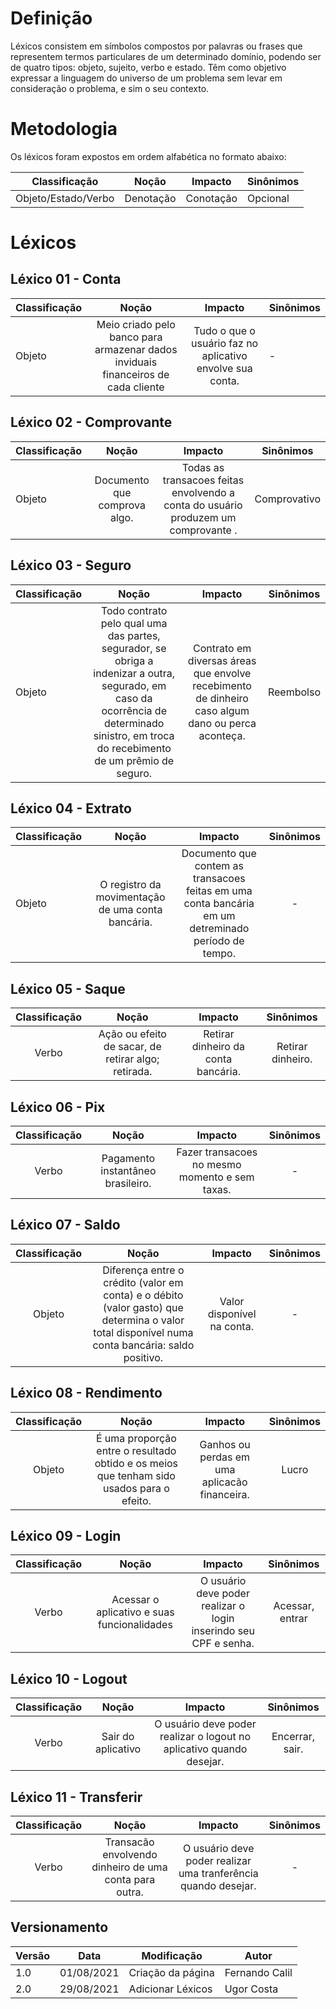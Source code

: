 # Definição
Léxicos consistem em símbolos compostos por palavras ou frases que representem termos particulares de um determinado domínio, podendo ser de quatro tipos: objeto, sujeito, verbo e estado. Têm como objetivo expressar a linguagem do universo de um problema sem levar em consideração o problema, e sim o seu contexto.

# Metodologia 

Os léxicos foram expostos em ordem alfabética no formato abaixo:

| Classificação | Noção | Impacto | Sinônimos |
|--|--|--|--|
| Objeto/Estado/Verbo	 | Denotação | Conotação | Opcional |

# Léxicos 
## Léxico 01 - Conta

| <center>Classificação</center> | <center>Noção</center> | <center>Impacto</center> | <center>Sinônimos</center> |
|--|--|--|--|
| Objeto	 |<center> Meio criado pelo banco para armazenar dados inviduais financeiros de cada cliente </center> | <center>Tudo o que o usuário faz no aplicativo envolve sua conta. </center>| - |

## Léxico 02 - Comprovante

| <center>Classificação</center> | <center>Noção</center> | <center>Impacto</center> | <center>Sinônimos</center> |
|--|--|--|--|
| Objeto	 |<center> Documento que comprova algo. </center> | <center>Todas as transacoes feitas envolvendo a conta do usuário produzem um comprovante . </center>| Comprovativo|

## Léxico 03 - Seguro

| <center>Classificação</center> | <center>Noção</center> | <center>Impacto</center> | <center>Sinônimos</center> |
|--|--|--|--|
| Objeto	 |<center>  Todo contrato pelo qual uma das partes, segurador, se obriga a indenizar a outra, segurado, em caso da ocorrência de determinado sinistro, em troca do recebimento de um prêmio de seguro. </center> | <center> Contrato em diversas áreas que envolve recebimento de dinheiro caso algum dano ou perca aconteça. </center>| Reembolso |


## Léxico 04 - Extrato

| <center>Classificação</center> | <center>Noção</center> | <center>Impacto</center> | <center>Sinônimos</center> |
|--|--|--|--|
| Objeto	 |<center>  O registro da movimentação de uma conta bancária. </center> | <center> Documento que contem as transacoes feitas em uma conta bancária em um detreminado período de tempo. </center>| <center>- </center> |


## Léxico 05 - Saque

| <center>Classificação</center> | <center>Noção</center> | <center>Impacto</center> | <center>Sinônimos</center> |
|--|--|--|--|
|<center> Verbo </center> 	 |<center>  Ação ou efeito de sacar, de retirar algo; retirada. </center> | <center> Retirar dinheiro da conta bancária. </center>| <center> Retirar dinheiro. </center> |


## Léxico 06 - Pix

| <center>Classificação</center> | <center>Noção</center> | <center>Impacto</center> | <center>Sinônimos</center> |
|--|--|--|--|
|<center> Verbo </center> 	 |<center>   Pagamento instantâneo brasileiro. </center> | <center> Fazer transacoes no mesmo momento e sem taxas. </center>| <center> - </center> |

## Léxico 07 - Saldo

| <center>Classificação</center> | <center>Noção</center> | <center>Impacto</center> | <center>Sinônimos</center> |
|--|--|--|--|
|<center> Objeto </center> 	 |<center>   Diferença entre o crédito (valor em conta) e o débito (valor gasto) que determina o valor total disponível numa conta bancária: saldo positivo. </center> | <center> Valor disponível na conta. </center>| <center> - </center> |

## Léxico 08 - Rendimento

| <center>Classificação</center> | <center>Noção</center> | <center>Impacto</center> | <center>Sinônimos</center> |
|--|--|--|--|
|<center> Objeto </center> 	 |<center>   É uma proporção entre o resultado obtido e os meios que tenham sido usados para o efeito. </center> | <center> Ganhos ou perdas em uma aplicacão financeira. </center>| <center> Lucro </center> |

## Léxico 09 - Login

| <center>Classificação</center> | <center>Noção</center> | <center>Impacto</center> | <center>Sinônimos</center> |
|--|--|--|--|
|<center> Verbo </center> 	 |<center>   Acessar o aplicativo e suas funcionalidades </center> | <center> O usuário deve poder realizar o login inserindo seu CPF e senha. </center>| <center> Acessar, entrar </center> |

## Léxico 10 - Logout

| <center>Classificação</center> | <center>Noção</center> | <center>Impacto</center> | <center>Sinônimos</center> |
|--|--|--|--|
|<center> Verbo </center> 	 |<center>   Sair do aplicativo </center> | <center> O usuário deve poder realizar o logout no aplicativo quando desejar. </center>| <center> Encerrar, sair. </center> |

## Léxico 11 - Transferir

| <center>Classificação</center> | <center>Noção</center> | <center>Impacto</center> | <center>Sinônimos</center> |
|--|--|--|--|
|<center> Verbo </center> 	 |<center>   Transacão envolvendo dinheiro de uma conta para outra. </center> | <center> O usuário deve poder realizar uma tranferência quando desejar. </center>| <center> - </center> |

## Versionamento
<center>

| Versão | Data | Modificação | Autor |
|--|--|--|--|
| 1.0 | 01/08/2021 | Criação da página | Fernando Calil |
| 2.0 | 29/08/2021 | Adicionar Léxicos | Ugor Costa |

</center>